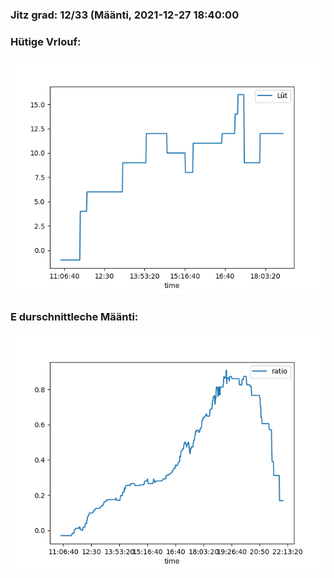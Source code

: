 ### Jitz grad: 12/33 (Määnti, 2021-12-27 18:40:00

### Hütige Vrlouf:
![Graph](Today.png)

### E durschnittleche Määnti:
![Graph](Määnti.png)